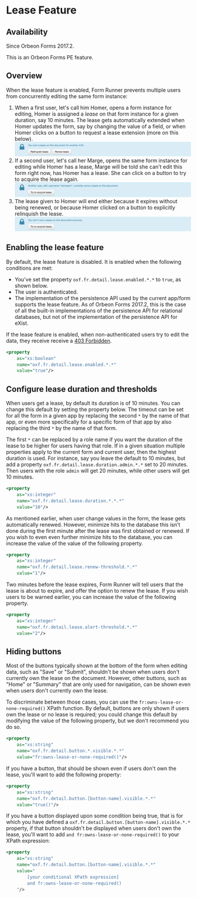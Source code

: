 # Lease Feature



## Availability

Since Orbeon Forms 2017.2.

This is an Orbeon Forms PE feature.

## Overview

When the lease feature is enabled, Form Runner prevents multiple users from concurrently editing the same form instance:

1. When a first user, let's call him Homer, opens a form instance for editing, Homer is assigned a *lease* on that form instance for a given duration, say 10 minutes. The lease gets automatically extended when Homer updates the form, say by changing the value of a field, or when Homer clicks on a button to request a lease extension (more on this below).
    ![](../images/lease-own.png)
2. If a second user, let's call her Marge, opens the same form instance for editing while Homer has a lease, Marge will be told she can't edit this form right now, has Homer has a lease. She can click on a button to try to acquire the lease again.
    ![](../images/lease-other.png)
3. The lease given to Homer will end either because it expires without being renewed, or because Homer clicked on a button to explicitly relinquish the lease.
    ![](../images/lease-relinquished.png)

## Enabling the lease feature

By default, the lease feature is disabled. It is enabled when the following conditions are met:

- You've set the property `oxf.fr.detail.lease.enabled.*.*` to `true`, as shown below.
- The user is authenticated.
- The implementation of the persistence API used by the current app/form supports the lease feature. As of Orbeon Forms 2017.2, this is the case of all the built-in implementations of the persistence API for relational databases, but not of the implementation of the persistence API for eXist.

If the lease feature is enabled, when non-authenticated users try to edit the data, they receive receive a [403 Forbidden](https://en.wikipedia.org/wiki/HTTP_403).

```xml
<property 
    as="xs:boolean" 
    name="oxf.fr.detail.lease.enabled.*.*"
    value="true"/>
```
## Configure lease duration and thresholds

When users get a lease, by default its duration is of 10 minutes. You can change this default by setting the property below. The timeout can be set for all the form in a given app by replacing the second `*` by the name of that app, or even more specifically for a specific form of that app by also replacing the third `*` by the name of that form.

The first `*` can be replaced by a role name if you want the duration of the lease to be higher for users having that role. If in a given situation multiple properties apply to the current form and current user, then the highest duration is used. For instance, say you leave the default to 10 minutes, but add a property `oxf.fr.detail.lease.duration.admin.*.*` set to 20 minutes. Then users with the role `admin` will get 20 minutes, while other users will get 10 minutes.

```xml
<property
    as="xs:integer"
    name="oxf.fr.detail.lease.duration.*.*.*"
    value="10"/>
```

As mentioned earlier, when user change values in the form, the lease gets automatically renewed. However, minimize hits to the database this isn't done during the first minute after the lease was first obtained or renewed. If you wish to even even further minimize hits to the database, you can increase the value of the value of the following property.

```xml
<property
    as="xs:integer"
    name="oxf.fr.detail.lease.renew-threshold.*.*"
    value="1"/>
```

Two minutes before the lease expires, Form Runner will tell users that the lease is about to expire, and offer the option to renew the lease. If you wish users to be warned earlier, you can increase the value of the following property.

```xml
<property
    as="xs:integer"
    name="oxf.fr.detail.lease.alert-threshold.*.*"
    value="2"/>
```

## Hiding buttons

Most of the buttons typically shown at the bottom of the form when editing data, such as "Save" or "Submit", shouldn't be shown when users don't currently own the lease on the document. However, other buttons, such as "Home" or "Summary" that are only used for navigation, can be shown even when users don't currently own the lease.

To discriminate between those cases, you can use the `fr:owns-lease-or-none-required()` XPath function. By default, buttons are only shown if users own the lease or no lease is required; you could change this default by modifying the value of the following property, but we don't recommend you do so.

```xml
<property
    as="xs:string"
    name="oxf.fr.detail.button.*.visible.*.*"
    value="fr:owns-lease-or-none-required()"/>
```

If you have a button, that should be shown even if users don't own the lease, you'll want to add the following property:

```xml
<property
    as="xs:string"
    name="oxf.fr.detail.button.[button-name].visible.*.*"
    value="true()"/>
```

If you have a button displayed upon some condition being true, that is for which you have defined a `oxf.fr.detail.button.[button-name].visible.*.*` property, if that button shouldn't be displayed when users don't own the lease, you'll want to add `and fr:owns-lease-or-none-required()` to your XPath expression:

```xml
<property
    as="xs:string"
    name="oxf.fr.detail.button.[button-name].visible.*.*"
    value="
        [your conditional XPath expression]
        and fr:owns-lease-or-none-required()
    "/>
```
